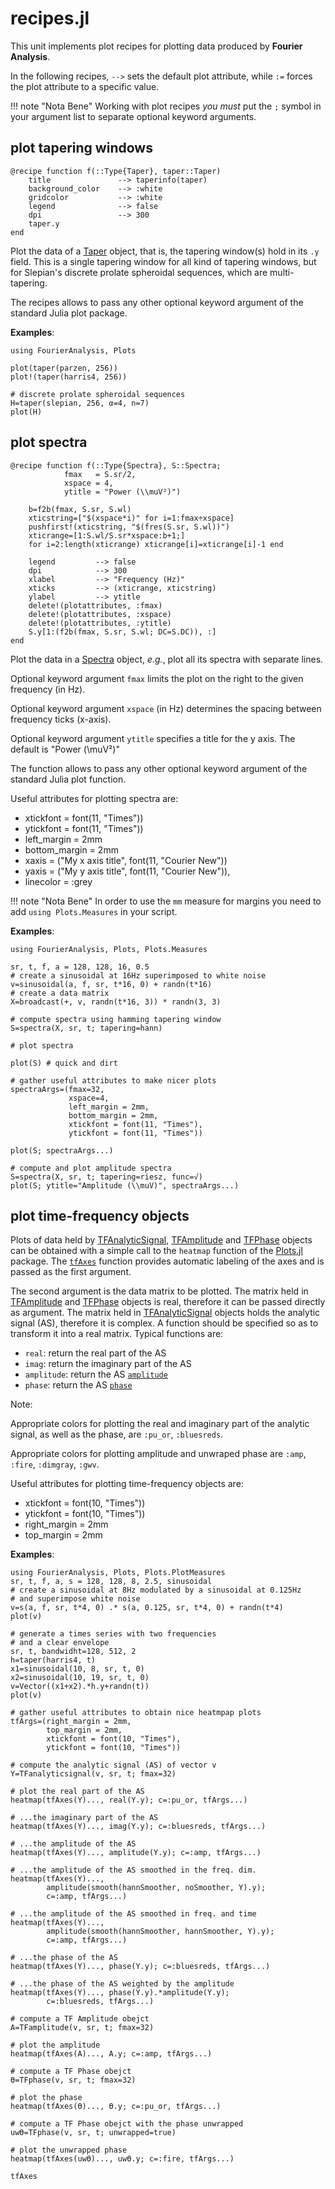 # recipes.jl

This unit implements plot recipes for plotting data produced by
**Fourier Analysis**.

In the following recipes, `-->` sets the default plot attribute,
while `:=` forces the plot attribute to a specific value.

!!! note "Nota Bene"
    Working with plot recipes *you must* put the `;` symbol in your
    argument list to separate optional keyword arguments.

## plot tapering windows

```
@recipe function f(::Type{Taper}, taper::Taper)
    title               --> taperinfo(taper)
    background_color    --> :white
    gridcolor           --> :white
    legend              --> false
    dpi                 --> 300
    taper.y
end
```
Plot the data of a [Taper](@ref) object, that is, the tapering
window(s) hold in its `.y` field.
This is a single tapering window for all kind of tapering windows,
but for Slepian's discrete prolate spheroidal sequences,
which are multi-tapering.

The recipes allows to pass any other optional keyword argument
of the standard Julia plot package.

**Examples**:

```
using FourierAnalysis, Plots

plot(taper(parzen, 256))
plot!(taper(harris4, 256))

# discrete prolate spheroidal sequences
H=taper(slepian, 256, α=4, n=7)
plot(H)
```

## plot spectra

```
@recipe function f(::Type{Spectra}, S::Spectra;
            fmax   = S.sr/2,
            xspace = 4,
            ytitle = "Power (\\muV²)")

    b=f2b(fmax, S.sr, S.wl)
    xticstring=["$(xspace*i)" for i=1:fmax÷xspace]
    pushfirst!(xticstring, "$(fres(S.sr, S.wl))")
    xticrange=[1:S.wl/S.sr*xspace:b+1;]
    for i=2:length(xticrange) xticrange[i]=xticrange[i]-1 end

    legend         --> false
    dpi            --> 300
    xlabel         --> "Frequency (Hz)"
    xticks         --> (xticrange, xticstring)
    ylabel         --> ytitle
    delete!(plotattributes, :fmax)
    delete!(plotattributes, :xspace)
    delete!(plotattributes, :ytitle)
    S.y[1:(f2b(fmax, S.sr, S.wl; DC=S.DC)), :]
end
```

Plot the data in a [Spectra](@ref) object,
*e.g.*, plot all its spectra with separate lines.

Optional keyword argument `fmax` limits the plot on the right
to the given frequency (in Hz).

Optional keyword argument `xspace` (in Hz) determines the spacing between frequency ticks (x-axis).

Optional keyword argument `ytitle` specifies a title for the y axis. The default is "Power (\\muV²)"

The function allows to pass any other optional keyword argument of the standard Julia plot function.

Useful attributes for plotting spectra are:
- xtickfont      = font(11, "Times"))
- ytickfont      = font(11, "Times"))
- left_margin    = 2mm
- bottom_margin  = 2mm
- xaxis          = ("My x axis title", font(11, "Courier New"))
- yaxis          = ("My y axis title", font(11, "Courier New")),
- linecolor      = :grey

!!! note "Nota Bene"
    In order to use the `mm` measure for margins you need to add
    `using Plots.Measures` in your script.

**Examples**:

```
using FourierAnalysis, Plots, Plots.Measures

sr, t, f, a = 128, 128, 16, 0.5
# create a sinusoidal at 16Hz superimposed to white noise
v=sinusoidal(a, f, sr, t*16, 0) + randn(t*16)
# create a data matrix
X=broadcast(+, v, randn(t*16, 3)) * randn(3, 3)

# compute spectra using hamming tapering window
S=spectra(X, sr, t; tapering=hann)

# plot spectra

plot(S) # quick and dirt

# gather useful attributes to make nicer plots
spectraArgs=(fmax=32,
             xspace=4,
             left_margin = 2mm,
             bottom_margin = 2mm,
             xtickfont = font(11, "Times"),
             ytickfont = font(11, "Times"))

plot(S; spectraArgs...)

# compute and plot amplitude spectra
S=spectra(X, sr, t; tapering=riesz, func=√)
plot(S; ytitle="Amplitude (\\muV)", spectraArgs...)

```

## plot time-frequency objects

Plots of data held by [TFAnalyticSignal](@ref), [TFAmplitude](@ref)
and [TFPhase](@ref) objects can be obtained with a simple call to the `heatmap` function of the
[Plots.jl](https://github.com/JuliaPlots/Plots.jl) package.
The [`tfAxes`](@ref) function provides automatic labeling of the axes
and is passed as the first argument.

The second argument is the data matrix to be plotted. The matrix held in [TFAmplitude](@ref)
and [TFPhase](@ref) objects is real, therefore it can be passed directly as argument. The matrix held in [TFAnalyticSignal](@ref) objects holds the analytic signal (AS), therefore it is complex.
A function should be specified so as to transform it into a real matrix. Typical functions are:

- `real`: return the real part of the AS
- `imag`: return the imaginary part of the AS
- `amplitude`: return the AS [`amplitude`](@ref)
- `phase`: return the AS [`phase`](@ref)

Note:

Appropriate colors for plotting the real and imaginary part of the analytic signal, as well as the phase, are `:pu_or`, `:bluesreds`.

Appropriate colors for plotting amplitude and unwraped phase are `:amp`, `:fire`, `:dimgray`, `:gwv`.

Useful attributes for plotting time-frequency objects are:
- xtickfont      = font(10, "Times"))
- ytickfont      = font(10, "Times"))
- right_margin   = 2mm
- top_margin     = 2mm

**Examples**:
```
using FourierAnalysis, Plots, Plots.PlotMeasures
sr, t, f, a, s = 128, 128, 8, 2.5, sinusoidal
# create a sinusoidal at 8Hz modulated by a sinusoidal at 0.125Hz
# and superimpose white noise
v=s(a, f, sr, t*4, 0) .* s(a, 0.125, sr, t*4, 0) + randn(t*4)
plot(v)

# generate a times series with two frequencies
# and a clear envelope
sr, t, bandwidht=128, 512, 2
h=taper(harris4, t)
x1=sinusoidal(10, 8, sr, t, 0)
x2=sinusoidal(10, 19, sr, t, 0)
v=Vector((x1+x2).*h.y+randn(t))
plot(v)

# gather useful attributes to obtain nice heatmpap plots
tfArgs=(right_margin = 2mm,
        top_margin = 2mm,
        xtickfont = font(10, "Times"),
        ytickfont = font(10, "Times"))

# compute the analytic signal (AS) of vector v
Y=TFanalyticsignal(v, sr, t; fmax=32)

# plot the real part of the AS
heatmap(tfAxes(Y)..., real(Y.y); c=:pu_or, tfArgs...)

# ...the imaginary part of the AS
heatmap(tfAxes(Y)..., imag(Y.y); c=:bluesreds, tfArgs...)

# ...the amplitude of the AS
heatmap(tfAxes(Y)..., amplitude(Y.y); c=:amp, tfArgs...)

# ...the amplitude of the AS smoothed in the freq. dim.
heatmap(tfAxes(Y)...,
        amplitude(smooth(hannSmoother, noSmoother, Y).y);
        c=:amp, tfArgs...)

# ...the amplitude of the AS smoothed in freq. and time
heatmap(tfAxes(Y)...,
        amplitude(smooth(hannSmoother, hannSmoother, Y).y);
        c=:amp, tfArgs...)

# ...the phase of the AS
heatmap(tfAxes(Y)..., phase(Y.y); c=:bluesreds, tfArgs...)

# ...the phase of the AS weighted by the amplitude
heatmap(tfAxes(Y)..., phase(Y.y).*amplitude(Y.y);
        c=:bluesreds, tfArgs...)

# compute a TF Amplitude obejct
A=TFamplitude(v, sr, t; fmax=32)

# plot the amplitude
heatmap(tfAxes(A)..., A.y; c=:amp, tfArgs...)

# compute a TF Phase obejct
ϴ=TFphase(v, sr, t; fmax=32)

# plot the phase
heatmap(tfAxes(ϴ)..., ϴ.y; c=:pu_or, tfArgs...)

# compute a TF Phase obejct with the phase unwrapped
uwϴ=TFphase(v, sr, t; unwrapped=true)

# plot the unwrapped phase
heatmap(tfAxes(uwϴ)..., uwϴ.y; c=:fire, tfArgs...)
```

```@docs
tfAxes
```
